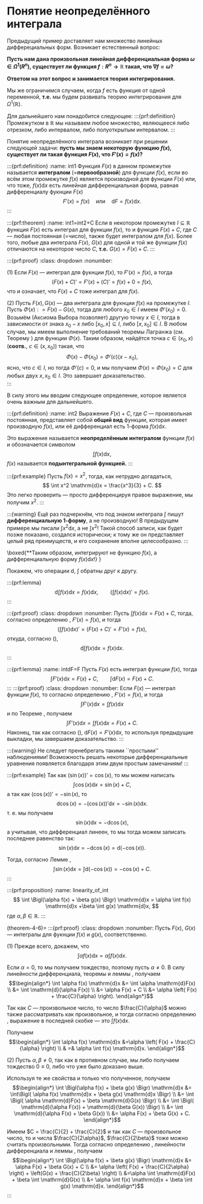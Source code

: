 # Понятие неопределённого интеграла

Предыдущий пример доставляет нам множество линейных дифферециальных форм. Возникает естественный вопрос:

**Пусть нам дана произвольная линейная дифференциальная форма $\omega \in \Omega^1(R^n)$, существует ли функция $f:R^n \to \mathbb{R}$ такая, что $\nabla f = \omega$?**

**Ответом на этот вопрос и занимается теория интегрирования.**

Мы же ограничимся случаем, когда $f$ есть функция от одной переменной, **т.е.** мы будем развивать теорию интегрирования для $\Omega^1(\mathbb{R}).$

Для дальнейшего нам понадобится следующее: 
:::{prf:definition}
Промежутком в $\mathbb{R}$ мы называем любое множество, являющееся либо отрезком, либо интервалом, либо полуоткрытым интервалом.
:::

Понятие неопределённого интеграла возникает при решении следующей задачи:
**пусть мы знаем некоторую функцию $f(x)$, существует ли такая функция $F(x)$, что $F'(x) =f(x)?$**

:::{prf:definition}
:name: int1
Функция $F(x)$ в данном промежутке называется **интегралом** (=**первообразной**) для функции $f(x)$, если во всём этом промежутке $f(x)$ является производной для функции $F(x)$ или, что тоже, $f(x)\mathrm{d}x$ есть линейная дифференциальная форма, равная дифференциалу фукнции $F(x)$
$$
F'(x) = f(x) \quad \mbox{или} \quad  \mathrm{d}F = f(x) \mathrm{d}x.
$$
:::

:::{prf:theorem}
:name: int1=int2+C
Если в некотором промежутке $I \subseteq \mathbb{R}$ функция $F(x)$ есть интеграл для функции $f(x)$, то и функция $F(x) + C$, где $C$ — любая постоянная (=число), также будет интегралом для $f(x)$. Более того, любые два интеграла $F(x)$, $G(x)$ для одной и той же функции $f(x)$ отличаются на некоторое число $C$, **т.е.** $G(x) =F(x) + C.$
:::

:::{prf:proof}
:class: dropdown
:nonumber:

(1) Если $F(x)$ — интеграл для фукнции $f(x)$, то $F'(x) = f(x)$, а тогда
$$
(F(x) + C)' = F'(x) + (C)' = f(x) + 0 = f(x),
$$
что и означает, что $F(x) +C$ тоже интеграл для $f(x).$

(2) Пусть $F(x), G(x)$ — два интеграла для фукнции $f(x)$ на промежутке $I$. Пусть $\Phi(x): = F(x) - G(x)$, тогда для любого $x_0 \in I$ имеем $\Phi'(x_0) = 0$. Возьмём (Аксиома Выбора позволяет) другую точку $x \in I$, тогда в зависимости от знака $x_0 - x$ либо $[x_0, x] \subseteq I$, либо $[x,x_0] \in I$. В любом случае, мы имеем выполнение требований теоремы Лагранжа (см. Теорему [](#Langrange)) для функции $\Phi(x)$. Таким образом, найдётся точка $c \in (x_0, x)$ (**соотв.**, $c \in (x, x_0)$) такая, что
$$
\Phi(x) - \Phi(x_0) = \Phi'(c)(x-x_0), 
$$
ясно, что $c \in I$, но тогда $\Phi'(c) = 0$, и мы получаем $\Phi(x) = \Phi(x_0) = C$ для любых двух $x,x_0 \in I$. Это завершает доказательство.    
:::

В силу этого мы вводим следующее определение, которое является очень важным для дальнейшего.

:::{prf:definition}
:name: int2
Выражение $F(x) + C$, где $C$ — произвольная постоянная, представляет собой **общий вид** функции, которая имеет производную $f(x)$, или её дифференциал есть $1$-форма $f(x) \mathrm{d}x.$

Это выражение называется **неопределённым интегралом** функции $f(x)$ и обозначается символом
$$
\int f(x) \mathrm{d}x,
$$
$f(x)$ называется **подынтегральной функцией.**
:::

:::{prf:example}
Пусть $f(x) = x^2$, тогда, как нетрудно догадаться,
$$
\int x^2 \mathrm{d}x = \frac{x^3}{3} + C.
$$
Это легко проверить — просто дифференцируя правое выражение, мы получим $x^2.$
:::


:::{warning}
Ещё раз подчеркнём, что под знаком интеграла $\int$ пишут **дифференциальную $1$-форму**, а не производную! В предыдущем примере мы писали $\int x^2 \mathrm{d}x$, а не $\int x^2$! Такой способ записи, как будет позже показано, создался исторически; к тому же он представляет целый ряд преимуществ, и его сохранение вполне целесообразно. 
:::

\boxed{**Таким образом, интегрируют не функцию $f(x)$, а  дифференциальную 
форму $f(x)\mathrm{d}x$!}
}


Покажем, что операции $\mathrm{d}$, $\int$ обратны друг к другу.

:::{prf:lemma}
$$
\mathrm{d} \int f(x)\mathrm{d}x = f(x) \mathrm{d}x, \qquad \left( \int f(x) \mathrm{d}x \right)' = f(x).
$$
:::

:::{prf:proof}
:class: dropdown
:nonumber:
Пусть $\int f(x) \mathrm{d}x = F(x)+C$, тогда, согласно определению [](#int1), $F'(x) = f(x)$, и тогда
$$
\left(\int f(x) \mathrm{d}x \right)' =  (F(x) + C)' = F'(x)  = f(x), 
$$
откуда, согласно ([](#differential_via_dx)),
$$
\mathrm{d} \int f(x)\mathrm{d}x = f(x) \mathrm{d}x.
$$
:::

:::{prf:lemma}
:name: intdF=F
Пусть $F(x)$ есть интеграл функции $f(x)$, тогда
$$
\int F'(x) \mathrm{d}x = F(x) +C, \qquad \int \mathrm{d}F(x) = F(x) + C.
$$
:::
:::{prf:proof}
:class: dropdown
:nonumber:
Если $F(x)$ — интеграл функции $f(x)$, то согласно определению [](#int1), $F'(x) = f(x)$, и тогда
$$
\int F'(x) \mathrm{d}x = \int f(x) \mathrm{d}x
$$
и по Теореме [](#int1=int2+C), получаем
$$
\int F'(x) \mathrm{d}x = \int f(x) \mathrm{d}x =  F(x) +C.
$$
Наконец, так как согласно ([](#differential_via_dx)), $\mathrm{d}F(x)  = F'(x) \mathrm{d}x$, то используя предыдущие выкладки, мы завершаем доказательство.
:::

:::{warning}
Не следует пренебрегать такими ``простыми'' наблюдениями! Возможность решать некоторые дифференциальные уравнения появляется благодаря этим двум простым замечаниям! 
:::

:::{prf:example}
Так как $(\sin (x))' = \cos(x)$, то мы можем написать
$$
\int \cos(x) \mathrm{d}x = \sin(x) +C,
$$
а так как $(\cos (x))' = -\sin(x)$, то 
$$
\mathrm{d} \cos(x) = - (\cos (x))'\mathrm{d}x = - \sin(x) \mathrm{d}x.
$$
т. е. мы получаем
$$
\sin(x) \mathrm{d}x = - \mathrm{d} \cos(x),
$$
а учитывая, что дифференциал линеен, то мы тогда можем записать последнее равенство так:
$$
\sin(x) \mathrm{d}x = - \mathrm{d} \cos(x) = \mathrm{d}(-\cos(x)).
$$

Тогда, согласно Лемме [](#intdF=F),
$$
\int \sin(x) \mathrm{d}x = \int  \mathrm{d}(-\cos(x)) = -\cos(x) + C.
$$
:::

:::{prf:proposition}
:name: linearity_of_int
$$
\int \Bigl(\alpha f(x) + \beta g(x) \Bigr) \mathrm{d}x = \alpha \int f(x) \mathrm{d}x +\beta \int g(x) \mathrm{d}x,
$$
где $\alpha, \beta \in \mathbb{R}.$
:::

(theorem-4-6)=
:::{prf:proof}
:class: dropdown
:nonumber:
Пусть $F(x)$, $G(x)$ — интегралы для фукнции $f(x)$ и $g(x)$, соответственно.

(1) Прежде всего, докажем, что 
$$
\int \alpha f(x) \mathrm{d}x = \alpha \int f(x) \mathrm{d}x.
$$

Если $\alpha = 0$, то мы получаем тождество, поэтому пусть $\alpha \ne 0.$ В силу линейности дифференциала, теоремы [](#int1=int2+C) и леммы [](#int2), получаем
$$\begin{align*}
\int \alpha f(x) \mathrm{d}x &= \int \alpha \mathrm{d}F(x) \\
&= \int \mathrm{d}(\alpha F(x)) \\
&= \alpha F(x) + C \\
&= \alpha \left( F(x) + \frac{C}{\alpha} \right).
\end{align*}$$

Так как $C$ — произвольное число, то число $\frac{C}{\alpha}$ можно также рассматривать как произвольное, и тогда согласно определению [](#int2), выражение в последней скобке — это $\int f(x) \mathrm{d}x$.

Получаем
$$\begin{align*}
\int \alpha f(x) \mathrm{d}x &=\alpha \left( F(x) + \frac{C}{\alpha} \right) \\
& =& \alpha \int f(x) \mathrm{d}x.
\end{align*}$$

(2) Пусть $\alpha, \beta\ne 0$, так как в противном случае, мы либо получаем тождество $0 \equiv 0$, либо что уже было доказано выше.

Используя те же свойства и только что полученное, получаем
$$\begin{align*}
\int \Bigl(\alpha f(x) + \beta g(x) \Bigr) \mathrm{d}x &= \int\Bigl( \alpha f(x) \mathrm{d}x + \beta g(x) \mathrm{d}x \Bigr) \\
&= \int \Bigl( \alpha \mathrm{d}F(x) + \beta \mathrm{d}G(x) \Bigr) \\
&= \int \Bigl( \mathrm{d}(\alpha F(x)) + \mathrm{d}(\beta G(x))  \Bigr) \\
&= \int \mathrm{d}(\alpha F(x) + \beta G(x)) \\
&= \alpha F(x) + \beta G(x) + C.
\end{align*}$$

Имеем $C = \frac{C}{2} + \frac{C}{2}$ и так как $C$ — произвольное число, то и числа $\frac{C}{2\alpha}$, $\frac{C}{2\beta}$ тоже можно считать произвольными. Тогда согласно определению [](#int2), линейности дифференциала и леммы [](#int2), получаем
$$\begin{align*}
\int \Bigl(\alpha f(x) + \beta g(x) \Bigr) \mathrm{d}x &= \alpha F(x) + \beta G(x) + C \\
&= \alpha \left( F(x) + \frac{C}{2\alpha} \right) + \left(G(x) + \frac{C}{2\beta} \right) \\
&=\alpha \int \mathrm{d}F(x) + \beta \int \mathrm{d}G(x) \\
&= \alpha \int f(x) \mathrm{d}x + \beta \int g(x) \mathrm{d}x.
\end{align*}$$
:::